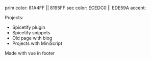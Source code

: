 <!-- # regrify.dev

## Project setup
```
npm install
```

### Compiles and hot-reloads for development
```
npm run serve
```

### Compiles and minifies for production
```
npm run build
```

### Lints and fixes files
```
npm run lint
```

### Customize configuration
See [Configuration Reference](https://cli.vuejs.org/config/). -->


prim color: 81A4FF || 8195FF
sec color: ECEDC0 || EDE59A
accent:

Projects:

- Spicetify plugin
- Spicetify snippets
- Old page with blog
- Projects with MiniScript

Made with vue in footer
